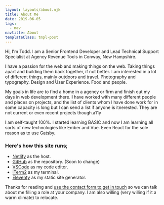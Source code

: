 ```yaml
---
layout: layouts/about.njk
title: About Me
date: 2019-06-05
tags:
  - nav
navtitle: About
templateClass: tmpl-post
---
```


Hi, I'm Todd. I am a Senior Frontend Developer and Lead Technical Support Specialist at Agency Revenue Tools in Conway, New Hampshire.

I have a passion for the web and making things on the web. Taking things apart and building them back together, if not better. I am interested in a lot of different things, mainly outdoors and travel. Photography and typography. Design and User Experience. Food and people.

My goals in life are to find a home in a agency or firm and finish out my days in web development there. I have worked with many different people and places on projects, and the list of clients whom I have done work for in some capacity is long but I can send a list if anyone is itnerested. They are not current or even recent projects though.a11y

I am self-taught 100%. I started learning BASIC and now I am learning all sorts of new technologies like Ember and Vue. Even React for the sole reason as to use Gatsby.

### Here's how this site runs;

* [Netlify](https://netlify.com) as the host.
* [GitHub](https://github.com) as the repository. (Soon to change)
* [VSCode](https://code.visualstudio.com/) as my code editor.
* [iTerm2](https://iterm2.com/) as my terminal.
* [Eleventy](https://11ty.io) as my static site generator.

Thanks for reading and <a href="{{ '/' | url }}/contact">use the contact form to get in touch</a> so we can talk about me filling a role at your company. I am also willing (very willing if it a warm climate) to relocate.

